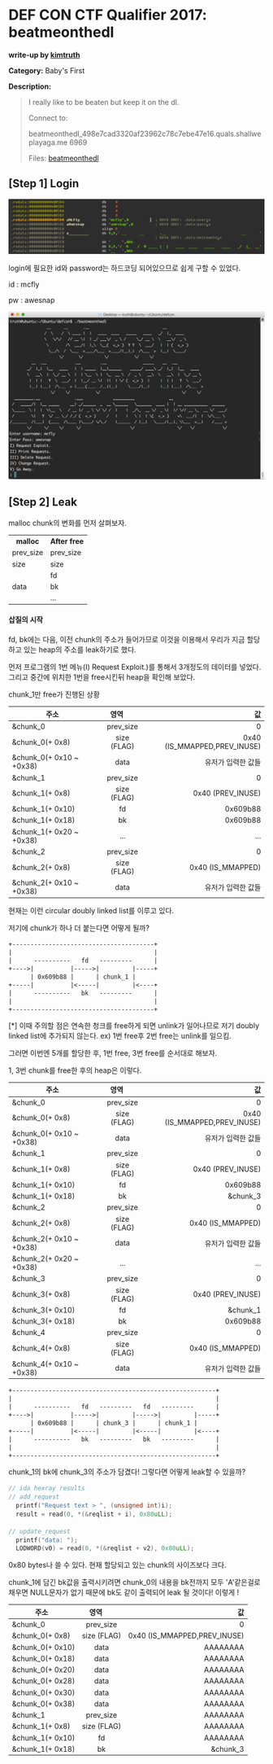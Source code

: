 # DEF CON CTF Qualifier 2017: beatmeonthedl

**write-up by [kimtruth](https://github.com/kimtruth)**

**Category:** Baby's First

**Description:**

> I really like to be beaten but keep it on the dl.
>
> Connect to:
>
> beatmeonthedl_498e7cad3320af23962c78c7ebe47e16.quals.shallweplayaga.me 6969
>
> Files: [beatmeonthedl](https://github.com/kimtruth/CTF-write-up/raw/master/DEF%20CON%20CTF%20Qualifier%202017/beatmeonthedl/beatmeonthedl)

## [Step 1] Login

![](./caps/1.png)

login에 필요한 id와 password는 하드코딩 되어있으므로 쉽게 구할 수 있었다.

id : mcfly

pw : awesnap

![](./caps/2.png)

## [Step 2] Leak

malloc chunk의 변화를 먼저 살펴보자.
<table>
  <tr>
    <th>malloc
    <th>After free
  <tr>
    <td>prev_size
    <td>prev_size
  <tr>
    <td>size
    <td>size
  <tr>
    <tr>
    <td rowspan="3">data
    <td>fd
  <tr>
    <td>bk
  <tr>
    <td>...
</table>

#### 삽질의 시작
fd, bk에는 다음, 이전 chunk의 주소가 들어가므로 이것을 이용해서 우리가 지금 할당하고 있는 heap의 주소를 leak하기로 했다.

먼저 프로그램의 1번 메뉴(I) Request Exploit.)를 통해서 3개정도의 데이터를 넣었다. 그리고 중간에 위치한 1번을 free시킨뒤 heap을 확인해 보았다.

chunk_1만 free가 진행된 상황

| 주소   |  영역       | 값|
| ----- |:-----------:| ----:|
|&chunk_0| prev_size  |  0|
|&chunk_0(+ 0x8)| size (FLAG) |  0x40 (IS_MMAPPED,PREV_INUSE)|
|&chunk_0(+ 0x10 ~ +0x38)| data |  유저가 입력한 값들 |
|&chunk_1| prev_size  |  0|
|&chunk_1(+ 0x8)| size (FLAG) |  0x40 (PREV_INUSE)|
|&chunk_1(+ 0x10)| fd |  0x609b88 |
|&chunk_1(+ 0x18)| bk |  0x609b88 |
|&chunk_1(+ 0x20 ~ +0x38)| ... |  ... |
|&chunk_2| prev_size  |  0|
|&chunk_2(+ 0x8)| size (FLAG) |  0x40 (IS_MMAPPED)|
|&chunk_2(+ 0x10 ~ +0x38)| data |  유저가 입력한 값들 |


현재는 이런 circular doubly linked list를 이루고 있다.

저기에 chunk가 하나 더 붙는다면 어떻게 될까?

```
+---------------------------------------+
|                                       |
|      ----------   fd   ---------      |
+---->|          |----->|         |-----+
      | 0x609b88 |      | chunk_1 |
+-----|          |<-----|         |<----+
|      ----------   bk   ---------      |
|                                       |
+---------------------------------------+
```

[\*] 이때 주의할 점은 연속한 청크를 free하게 되면 unlink가 일어나므로 저기 doubly linked list에 추가되지 않는다.
ex) 1번 free후 2번 free는 unlink를 일으킴.

그러면 이번엔 5개를 할당한 후, 1번 free, 3번 free를 순서대로 해보자.

1, 3번 chunk를 free한 후의 heap은 이렇다.

| 주소   |  영역       | 값|
| ----- |:-----------:| ----:|
|&chunk_0| prev_size  |  0|
|&chunk_0(+ 0x8)| size (FLAG) |  0x40 (IS_MMAPPED,PREV_INUSE)|
|&chunk_0(+ 0x10 ~ +0x38)| data |  유저가 입력한 값들 |
|&chunk_1| prev_size  |  0|
|&chunk_1(+ 0x8)| size (FLAG) |  0x40 (PREV_INUSE)|
|&chunk_1(+ 0x10)| fd |  0x609b88 |
|&chunk_1(+ 0x18)| bk |  &chunk_3 |
|&chunk_2| prev_size  |  0|
|&chunk_2(+ 0x8)| size (FLAG) |  0x40 (IS_MMAPPED)|
|&chunk_2(+ 0x10 ~ +0x38)| data |  유저가 입력한 값들 |
|&chunk_2(+ 0x20 ~ +0x38)| ... |  ... |
|&chunk_3| prev_size  |  0|
|&chunk_3(+ 0x8)| size (FLAG) |  0x40 (PREV_INUSE)|
|&chunk_3(+ 0x10)| fd |  &chunk_1 |
|&chunk_3(+ 0x18)| bk |  0x609b88 |
|&chunk_4| prev_size  |  0|
|&chunk_4(+ 0x8)| size (FLAG) |  0x40 (IS_MMAPPED)|
|&chunk_4(+ 0x10 ~ +0x38)| data |  유저가 입력한 값들 |

```
+--------------------------------------------------------+
|                                                        |
|      ----------   fd   ---------   fd   ---------      |
+---->|          |----->|         |----->|         |-----+
      | 0x609b88 |      | chunk_3 |      | chunk_1 |
+-----|          |<-----|         |<-----|         |<----+
|      ----------   bk   ---------   bk   ---------      |
|                                                        |
+--------------------------------------------------------+
```

chunk_1의 bk에 chunk_3의 주소가 담겼다! 그렇다면 어떻게 leak할 수 있을까?

```c
// ida hexray results
// add_request
  printf("Request text > ", (unsigned int)i);
  result = read(0, *(&reqlist + i), 0x80uLL);

// update_request
  printf("data: ");
  LODWORD(v0) = read(0, *(&reqlist + v2), 0x80uLL);
```

0x80 bytes나 쓸 수 있다. 현재 할당되고 있는 chunk의 사이즈보다 크다. 

chunk_1에 담긴 bk값을 출력시키려면 chunk_0의 내용을 bk전까지 모두 'A'같은걸로 채우면 NULL문자가 없기 때문에 bk도 같이 출력되어 leak 될 것이다!
이렇게 !

| 주소   |  영역       | 값|
| ----- |:-----------:| ----:|
|&chunk_0| prev_size  |  0|
|&chunk_0(+ 0x8)| size (FLAG) |  0x40 (IS_MMAPPED,PREV_INUSE)|
|&chunk_0(+ 0x10)| data |  AAAAAAAA |
|&chunk_0(+ 0x18)| data |  AAAAAAAA |
|&chunk_0(+ 0x20)| data |  AAAAAAAA |
|&chunk_0(+ 0x28)| data |  AAAAAAAA |
|&chunk_0(+ 0x30)| data |  AAAAAAAA |
|&chunk_0(+ 0x38)| data |  AAAAAAAA |
|&chunk_1| prev_size  |  AAAAAAAA|
|&chunk_1(+ 0x8)| size (FLAG) |  AAAAAAAA|
|&chunk_1(+ 0x10)| fd |  AAAAAAAA|
|&chunk_1(+ 0x18)| bk |  &chunk_3 |


